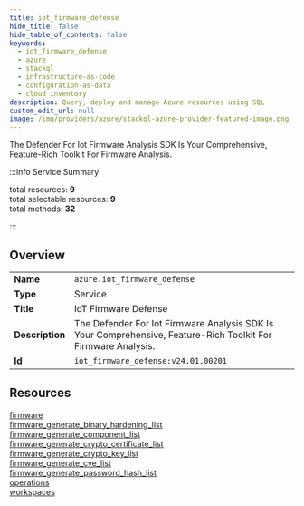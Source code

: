 ```yaml
---
title: iot_firmware_defense
hide_title: false
hide_table_of_contents: false
keywords:
  - iot_firmware_defense
  - azure
  - stackql
  - infrastructure-as-code
  - configuration-as-data
  - cloud inventory
description: Query, deploy and manage Azure resources using SQL
custom_edit_url: null
image: /img/providers/azure/stackql-azure-provider-featured-image.png
---
```

The Defender For Iot Firmware Analysis SDK Is Your Comprehensive, Feature-Rich Toolkit For Firmware Analysis.  
    
:::info Service Summary

<div class="row">
<div class="providerDocColumn">
<span>total resources:&nbsp;<b>9</b></span><br />
<span>total selectable resources:&nbsp;<b>9</b></span><br />
<span>total methods:&nbsp;<b>32</b></span><br />
</div>
</div>

:::

## Overview
<table><tbody>
<tr><td><b>Name</b></td><td><code>azure.iot_firmware_defense</code></td></tr>
<tr><td><b>Type</b></td><td>Service</td></tr>
<tr><td><b>Title</b></td><td>IoT Firmware Defense</td></tr>
<tr><td><b>Description</b></td><td>The Defender For Iot Firmware Analysis SDK Is Your Comprehensive, Feature-Rich Toolkit For Firmware Analysis.</td></tr>
<tr><td><b>Id</b></td><td><code>iot_firmware_defense:v24.01.00201</code></td></tr>
</tbody></table>

## Resources
<div class="row">
<div class="providerDocColumn">
<a href="/providers/azure/iot_firmware_defense/firmware/">firmware</a><br />
<a href="/providers/azure/iot_firmware_defense/firmware_generate_binary_hardening_list/">firmware_generate_binary_hardening_list</a><br />
<a href="/providers/azure/iot_firmware_defense/firmware_generate_component_list/">firmware_generate_component_list</a><br />
<a href="/providers/azure/iot_firmware_defense/firmware_generate_crypto_certificate_list/">firmware_generate_crypto_certificate_list</a><br />
<a href="/providers/azure/iot_firmware_defense/firmware_generate_crypto_key_list/">firmware_generate_crypto_key_list</a><br />
</div>
<div class="providerDocColumn">
<a href="/providers/azure/iot_firmware_defense/firmware_generate_cve_list/">firmware_generate_cve_list</a><br />
<a href="/providers/azure/iot_firmware_defense/firmware_generate_password_hash_list/">firmware_generate_password_hash_list</a><br />
<a href="/providers/azure/iot_firmware_defense/operations/">operations</a><br />
<a href="/providers/azure/iot_firmware_defense/workspaces/">workspaces</a><br />
</div>
</div>
